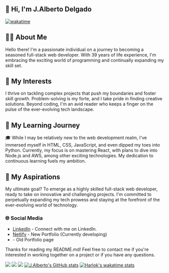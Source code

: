 ## 👋 Hi, I'm J.Alberto Delgado
[![wakatime](https://wakatime.com/badge/user/b2998b89-d91e-4076-871b-d683fdd1d139.svg)](https://wakatime.com/@b2998b89-d91e-4076-871b-d683fdd1d139)

## 💁‍♂️ About Me
Hello there! I'm a passionate individual on a journey to becoming a seasoned full-stack web developer. With 39 years of life experience, I'm embracing the exciting world of programming and continually expanding my skill set.

## 🌟 My Interests
I thrive on tackling complex projects that push my boundaries and foster skill growth. Problem-solving is my forte, and I take pride in finding creative solutions. Beyond coding, I'm an avid reader who keeps a finger on the pulse of the ever-evolving tech landscape.

## 📖 My Learning Journey
🎓 While I may be relatively new to the web development realm, I've immersed myself in HTML, CSS, JavaScript, and even dipped my toes into Python. Currently, my focus is on mastering React, with plans to dive into Node.js and AWS, among other exciting technologies. My dedication to continuous learning fuels my ambition.

## 🚀 My Aspirations
My ultimate goal? To emerge as a highly skilled full-stack web developer, ready to take on innovative and challenging projects. I'm committed to perpetually expanding my tech prowess and staying at the forefront of the ever-evolving world of technology.

### 🌐 Social Media
- <a href="https://www.linkedin.com/in/jalbertodelgado" target="_blank">LinkedIn</a><span> - Connect with me on LinkedIn.</span>
- <a href="https://www.jadero.dev" target="_blank">Netlify</a><span> - New Portfolio (Currently developing)</span>
- <a href="https://www.jadelgadorobles.com" target="_blank"></a><span> - Old Portfolio page</span>

Thanks for reading my README.md! Feel free to contact me if you're interested in working together on a project or if you have any questions.

![](http://github-profile-summary-cards.vercel.app/api/cards/profile-details?username=JoseAlbDR&theme=discord_old_blurple)
![](http://github-profile-summary-cards.vercel.app/api/cards/repos-per-language?username=JoseAlbDR&theme=discord_old_blurple)
![](http://github-profile-summary-cards.vercel.app/api/cards/stats?username=JoseAlbDR&theme=discord_old_blurple)
[![J.Alberto's GitHub stats](https://github-readme-stats.vercel.app/api?username=JoseAlbDR)](https://github.com/JoseAlbDR/github-readme-stats)
[![Harlok's wakatime stats](https://github-readme-stats.vercel.app/api/wakatime?username=Jaderodev)](https://github.com/JoseAlbDR/github-readme-stats)
<!---
JoseAlbDR/JoseAlbDR is a ✨ special ✨ repository because its `README.md` (this file) appears on your GitHub profile.
You can click the Preview link to take a look at your changes.
--->
